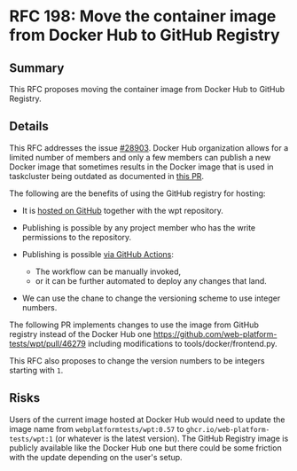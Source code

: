 # RFC 198: Move the container image from Docker Hub to GitHub Registry

## Summary

This RFC proposes moving the container image from Docker Hub to GitHub Registry.

## Details

This RFC addresses the issue
[#28903](https://github.com/web-platform-tests/wpt/issues/28903). Docker Hub
organization allows for a limited number of members and only a few members can
publish a new Docker image that sometimes results in the Docker image that is
used in taskcluster being outdated as documented in [this PR](https://github.com/web-platform-tests/wpt/pull/44576#issue-2133724788).

The following are the benefits of using the GitHub registry for hosting:

- It is [hosted on GitHub](https://github.com/web-platform-tests/wpt/packages) together with the wpt repository.
- Publishing is possible by any project member who has the write permissions to the
  repository.
- Publishing is possible [via GitHub Actions](https://github.com/web-platform-tests/wpt/blob/master/.github/workflows/docker.yml):

    - The workflow can be manually invoked,
    - or it can be further automated to deploy any changes that land.

- We can use the chane to change the versioning scheme to use integer numbers.

The following PR implements changes to use the image from GitHub registry
instead of the Docker Hub one
https://github.com/web-platform-tests/wpt/pull/46279 including modifications to
tools/docker/frontend.py.

This RFC also proposes to change the version numbers to be integers starting
with `1`.

## Risks

Users of the current image hosted at Docker Hub would need to update the image
name from `webplatformtests/wpt:0.57` to `ghcr.io/web-platform-tests/wpt:1` (or
whatever is the latest version). The GitHub Registry image is publicly available
like the Docker Hub one but there could be some friction with the update
depending on the user's setup.